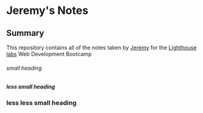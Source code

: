 # Jeremy's Notes
## Summary

This repository contains all of the notes taken by [Jeremy](https://github.com/Jerscape) for the [Lighthouse labs](www.lighthouselabs.com)  Web Development Bootcamp 

###### small heading
##### less small heading
### less less small heading




